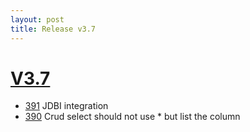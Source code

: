 ```yaml
---
layout: post
title: Release v3.7
---
```


# [V3.7](https://github.com/arnaudroger/SimpleFlatMapper/issues?q=milestone%3A3.7)


* [391](https://github.com/arnaudroger/SimpleFlatMapper/issues/391) JDBI integration  
* [390](https://github.com/arnaudroger/SimpleFlatMapper/issues/390) Crud select should not use * but list the column 
